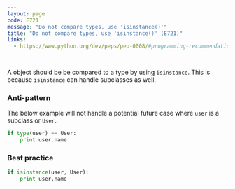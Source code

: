 ```yaml
---
layout: page
code: E721
message: "Do not compare types, use 'isinstance()'"
title: "Do not compare types, use 'isinstance()' (E721)"
links:
  - https://www.python.org/dev/peps/pep-0008/#programming-recommendations

---
```


A object should be be compared to a type by using `isinstance`. This is because `isinstance` can handle subclasses as well.

### Anti-pattern

The below example will not handle a potential future case where `user` is a subclass or `User`.

```python
if type(user) == User:
    print user.name
```

### Best practice

```python
if isinstance(user, User):
    print user.name
```
